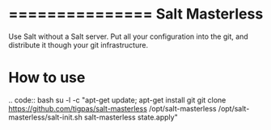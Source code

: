 ===============
Salt Masterless
===============

Use Salt without a Salt server. Put all your configuration into the git, and
distribute it though your git infrastructure.

How to use
==========

.. code:: bash
    su -l -c "apt-get update; apt-get install git
      git clone https://github.com/tigpas/salt-masterless /opt/salt-masterless
      /opt/salt-masterless/salt-init.sh
      salt-masterless state.apply"

